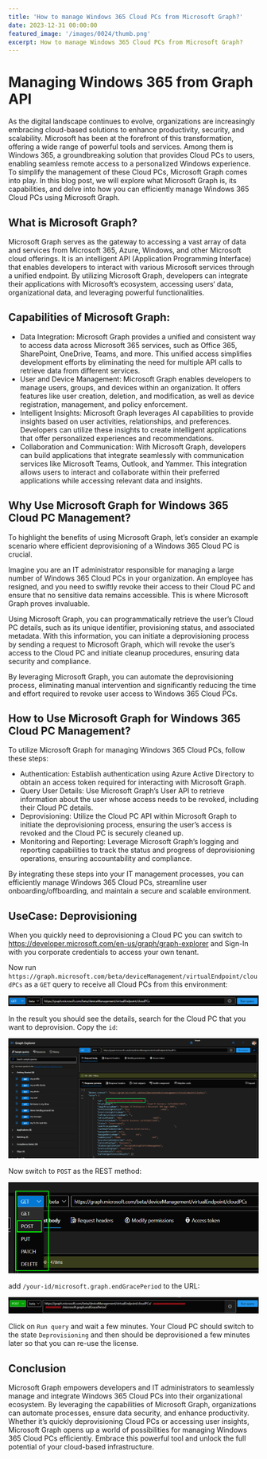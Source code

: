 ```yaml
---
title: 'How to manage Windows 365 Cloud PCs from Microsoft Graph?'
date: 2023-12-31 00:00:00
featured_image: '/images/0024/thumb.png'
excerpt: How to manage Windows 365 Cloud PCs from Microsoft Graph?
---
```


# Managing Windows 365 from Graph API

As the digital landscape continues to evolve, organizations are increasingly embracing cloud-based solutions to enhance productivity, security, and scalability. Microsoft has been at the forefront of this transformation, offering a wide range of powerful tools and services. Among them is Windows 365, a groundbreaking solution that provides Cloud PCs to users, enabling seamless remote access to a personalized Windows experience. To simplify the management of these Cloud PCs, Microsoft Graph comes into play. In this blog post, we will explore what Microsoft Graph is, its capabilities, and delve into how you can efficiently manage Windows 365 Cloud PCs using Microsoft Graph.

## What is Microsoft Graph?
Microsoft Graph serves as the gateway to accessing a vast array of data and services from Microsoft 365, Azure, Windows, and other Microsoft cloud offerings. It is an intelligent API (Application Programming Interface) that enables developers to interact with various Microsoft services through a unified endpoint. By utilizing Microsoft Graph, developers can integrate their applications with Microsoft’s ecosystem, accessing users‘ data, organizational data, and leveraging powerful functionalities.

## Capabilities of Microsoft Graph:
- Data Integration: Microsoft Graph provides a unified and consistent way to access data across Microsoft 365 services, such as Office 365, SharePoint, OneDrive, Teams, and more. This unified access simplifies development efforts by eliminating the need for multiple API calls to retrieve data from different services.
- User and Device Management: Microsoft Graph enables developers to manage users, groups, and devices within an organization. It offers features like user creation, deletion, and modification, as well as device registration, management, and policy enforcement.
- Intelligent Insights: Microsoft Graph leverages AI capabilities to provide insights based on user activities, relationships, and preferences. Developers can utilize these insights to create intelligent applications that offer personalized experiences and recommendations.
- Collaboration and Communication: With Microsoft Graph, developers can build applications that integrate seamlessly with communication services like Microsoft Teams, Outlook, and Yammer. This integration allows users to interact and collaborate within their preferred applications while accessing relevant data and insights.

## Why Use Microsoft Graph for Windows 365 Cloud PC Management?
To highlight the benefits of using Microsoft Graph, let’s consider an example scenario where efficient deprovisioning of a Windows 365 Cloud PC is crucial.

Imagine you are an IT administrator responsible for managing a large number of Windows 365 Cloud PCs in your organization. An employee has resigned, and you need to swiftly revoke their access to their Cloud PC and ensure that no sensitive data remains accessible. This is where Microsoft Graph proves invaluable.

Using Microsoft Graph, you can programmatically retrieve the user’s Cloud PC details, such as its unique identifier, provisioning status, and associated metadata. With this information, you can initiate a deprovisioning process by sending a request to Microsoft Graph, which will revoke the user’s access to the Cloud PC and initiate cleanup procedures, ensuring data security and compliance.

By leveraging Microsoft Graph, you can automate the deprovisioning process, eliminating manual intervention and significantly reducing the time and effort required to revoke user access to Windows 365 Cloud PCs.

## How to Use Microsoft Graph for Windows 365 Cloud PC Management?
To utilize Microsoft Graph for managing Windows 365 Cloud PCs, follow these steps:

- Authentication: Establish authentication using Azure Active Directory to obtain an access token required for interacting with Microsoft Graph.
- Query User Details: Use Microsoft Graph’s User API to retrieve information about the user whose access needs to be revoked, including their Cloud PC details.
- Deprovisioning: Utilize the Cloud PC API within Microsoft Graph to initiate the deprovisioning process, ensuring the user’s access is revoked and the Cloud PC is securely cleaned up.
- Monitoring and Reporting: Leverage Microsoft Graph’s logging and reporting capabilities to track the status and progress of deprovisioning operations, ensuring accountability and compliance.

By integrating these steps into your IT management processes, you can efficiently manage Windows 365 Cloud PCs, streamline user onboarding/offboarding, and maintain a secure and scalable environment.

## UseCase: Deprovisioning
When you quickly need to deprovisioning a Cloud PC you can switch to https://developer.microsoft.com/en-us/graph/graph-explorer and Sign-In with you corporate credentials to access your own tenant.

Now run `https://graph.microsoft.com/beta/deviceManagement/virtualEndpoint/cloudPCs` as a `GET` query to receive all Cloud PCs from this environment:

![](/images/0024/1.png)

In the result you should see the details, search for the Cloud PC that you want to deprovision. Copy the `id`:

![](/images/0024/2.png)

Now switch to `POST` as the REST method:

![](/images/0024/3.png)

add `/your-id/microsoft.graph.endGracePeriod` to the URL:

![](/images/0024/4.png)

Click on `Run query` and wait a few minutes. Your Cloud PC should switch to the state `Deprovisioning` and then should be deprovisioned a few minutes later so that you can re-use the license.

## Conclusion
Microsoft Graph empowers developers and IT administrators to seamlessly manage and integrate Windows 365 Cloud PCs into their organizational ecosystem. By leveraging the capabilities of Microsoft Graph, organizations can automate processes, ensure data security, and enhance productivity. Whether it’s quickly deprovisioning Cloud PCs or accessing user insights, Microsoft Graph opens up a world of possibilities for managing Windows 365 Cloud PCs efficiently. Embrace this powerful tool and unlock the full potential of your cloud-based infrastructure.

